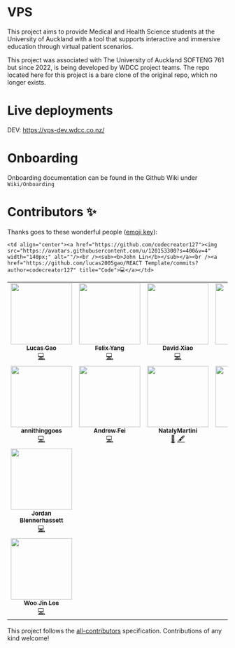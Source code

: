 # VPS

This project aims to provide Medical and Health Science students at the University of Auckland with a tool that supports interactive and immersive education through virtual patient scenarios.

This project was associated with The University of Auckland SOFTENG 761 but since 2022, is being developed by WDCC project teams. The repo located here for this project is a bare clone of the original repo, which no longer exists.

# Live deployments

DEV: https://vps-dev.wdcc.co.nz/

# Onboarding
Onboarding documentation can be found in the Github Wiki under `Wiki/Onboarding`


# Contributors ✨

Thanks goes to these wonderful people ([emoji key](https://allcontributors.org/docs/en/emoji-key)):

<!-- ALL-CONTRIBUTORS-LIST:START - Do not remove or modify this section -->
<!-- prettier-ignore-start -->
<!-- markdownlint-disable -->
<table>
  <tr>
    <td align="center"><a href="https://github.com/lucas2005gao"><img src="https://avatars.githubusercontent.com/u/48196609?v=4?s=140" width="140px;" alt=""/><br /><sub><b>Lucas Gao</b></sub></a><br /><a href="https://github.com/lucas2005gao/REACT Template/commits?author=lucas2005gao" title="Code">💻</a></td>
    <td align="center"><a href="https://github.com/flexzy"><img src="https://avatars.githubusercontent.com/u/49087744?v=4?s=140" width="140px;" alt=""/><br /><sub><b>Felix Yang</b></sub></a><br /><a href="https://github.com/lucas2005gao/REACT Template/commits?author=flexzy" title="Code">💻</a></td>
    <td align="center"><a href="https://github.com/David-Xia0"><img src="https://avatars.githubusercontent.com/u/50573329?v=4?s=140" width="140px;" alt=""/><br /><sub><b>David Xiao</b></sub></a><br /><a href="https://github.com/lucas2005gao/REACT Template/commits?author=David-Xia0" title="Code">💻</a></td>
    <td align="center"><a href="https://github.com/zyan225"><img src="https://avatars.githubusercontent.com/u/52368549?v=4?s=140" width="140px;" alt=""/><br /><sub><b>zyan225</b></sub></a><br /><a href="https://github.com/lucas2005gao/REACT Template/commits?author=zyan225" title="Code">💻</a></td>
    <td align="center"><a href="https://github.com/dongmeilim"><img src="https://avatars.githubusercontent.com/u/52555301?v=4?s=140" width="140px;" alt=""/><br /><sub><b>Dong Mei Lim</b></sub></a><br /><a href="https://github.com/lucas2005gao/REACT Template/commits?author=dongmeilim" title="Code">💻</a></td>
  </tr>
  <tr>
    <td align="center"><a href="https://github.com/annithinggoes"><img src="https://avatars.githubusercontent.com/u/52563454?v=4?s=140" width="140px;" alt=""/><br /><sub><b>annithinggoes</b></sub></a><br /><a href="https://github.com/lucas2005gao/REACT Template/commits?author=annithinggoes" title="Code">💻</a></td>
    <td align="center"><a href="https://github.com/afei088"><img src="https://avatars.githubusercontent.com/u/60560589?v=4?s=140" width="140px;" alt=""/><br /><sub><b>Andrew Fei</b></sub></a><br /><a href="https://github.com/lucas2005gao/REACT Template/commits?author=afei088" title="Code">💻</a></td>
    <td align="center"><a href="https://github.com/NatalyMartini"><img src="https://avatars.githubusercontent.com/u/79951216?v=4?s=140" width="140px;" alt=""/><br /><sub><b>NatalyMartini</b></sub></a><br /><a href="#business-NatalyMartini" title="Business development">💼</a> <a href="#content-NatalyMartini" title="Content">🖋</a></td>
    <td align="center"><a href="https://github.com/djos192"><img src="https://avatars.githubusercontent.com/u/100509811?v=4?s=140" width="140px;" alt=""/><br /><sub><b>Dhruv Joshi</b></sub></a><br /><a href="https://github.com/lucas2005gao/REACT Template/commits?author=djos192" title="Tech Lead 2023">💻</a></td>
  </tr>
  <tr>
    <td align="center"><a href="https://github.com/JordanBlenn"><img src="https://avatars.githubusercontent.com/u/127293604?v=4?s=140" width="140px;" alt=""/><br /><sub><b>Jordan Blennerhassett</b></sub></a><br /><a href="https://github.com/lucas2005gao/REACT Template/commits?author=JordanBlenn" title="Project Manager 2024">💻</a></td>
  </tr>
  <tr>
    <td align="center"><a href="https://github.com/wjin-lee"><img src="https://avatars.githubusercontent.com/u/100455176?v=4?s=140" width="140px;" alt=""/><br /><sub><b>Woo Jin Lee</b></sub></a><br /><a href="https://github.com/lucas2005gao/REACT Template/commits?author=wjin-lee" title="Tech Lead 2024">💻</a></td>
  
    <td align="center"><a href="https://github.com/codecreator127"><img src="https://avatars.githubusercontent.com/u/120153300?s=400&v=4" width="140px;" alt=""/><br /><sub><b>John Lin</b></sub></a><br /><a href="https://github.com/lucas2005gao/REACT Template/commits?author=codecreator127" title="Code">💻</a></td>
  <tr/>
</table>

<!-- markdownlint-restore -->
<!-- prettier-ignore-end -->

<!-- ALL-CONTRIBUTORS-LIST:END -->

This project follows the [all-contributors](https://github.com/all-contributors/all-contributors) specification. Contributions of any kind welcome!
